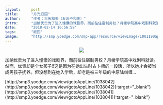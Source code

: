 ```yaml
---
layout:     post
title:      "月光庭园"
author:     "作者：大矢和美（おおや和美）"
intro:      "加纳优贵为了进入憧憬的戏剧界，而前往住宿制男校？月棱学院高中戏剧科就读。然而，优贵却是个女孩子!!这是因为在她出生时占卜师的一段话，所以她才会被当成男孩子抚养。但没想到在她入学后，却老是被三年级的中原陆纠缠…"
date:       "2018-02-14 16:56:58"
tags:       "庭园"
image:      "http://smp.yoedge.com/smp-app/resource/viewImage/1001190appline.png"
---
```

<div style="text-align: center">
<p><img src="http://smp.yoedge.com/smp-app/resource/viewImage/1001190appline.png"/></p>
</div>
<p class="post-meta">
<span>加纳优贵为了进入憧憬的戏剧界，而前往住宿制男校？月棱学院高中戏剧科就读。然而，优贵却是个女孩子!!这是因为在她出生时占卜师的一段话，所以她才会被当成男孩子抚养。但没想到在她入学后，却老是被三年级的中原陆纠缠…</span>
</p>
[http://smp3.yoedge.com/view/gotoAppLine/1038042](http://smp3.yoedge.com/view/gotoAppLine/1038042){:target="_blank"}
[http://smp3.yoedge.com/view/gotoAppLine/1038041](http://smp3.yoedge.com/view/gotoAppLine/1038041){:target="_blank"}


